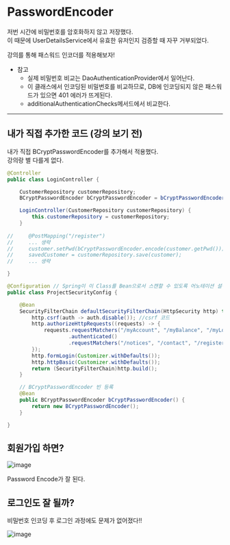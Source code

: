 # PasswordEncoder

저번 시간에 비밀번호를 암호화하지 않고 저장했다.    
이 때문에 UserDetailsService에서 유효한 유저인지 검증할 때 자꾸 거부되었다.   

강의를 통해 패스워드 인코더를 적용해보자!

- 참고
  - 실제 비밀번호 비교는 DaoAuthenticationProvider에서 일어난다.
  - 이 클래스에서 인코딩된 비밀번호를 비교하므로, DB에 인코딩되지 않은 패스워드가 있으면 401 에러가 뜨게된다.
  - additionalAuthenticationChecks메서드에서 비교한다.

<hr>

## 내가 직접 추가한 코드 (강의 보기 전)

내가 직접 BCryptPasswordEncoder를 추가해서 적용했다.   
강의랑 별 다를게 없다.

```java
@Controller
public class LoginController {

    CustomerRepository customerRepository;
    BCryptPasswordEncoder bCryptPasswordEncoder = bCryptPasswordEncoder();

    LoginController(CustomerRepository customerRepository) {
        this.customerRepository = customerRepository;
    }
    
//     @PostMapping("/register")
//     ... 생략
//     customer.setPwd(bCryptPasswordEncoder.encode(customer.getPwd()));
//     savedCustomer = customerRepository.save(customer);
//     ... 생략

}
```

```java
@Configuration // Spring이 이 Class를 Bean으로서 스캔할 수 있도록 어노테이션 설정
public class ProjectSecurityConfig {

    @Bean
    SecurityFilterChain defaultSecurityFilterChain(HttpSecurity http) throws Exception {
        http.csrf(auth -> auth.disable()); //csrf 코드
        http.authorizeHttpRequests((requests) -> {
            requests.requestMatchers("/myAccount", "/myBalance", "/myLoans", "/myCards")
                    .authenticated()
                    .requestMatchers("/notices", "/contact", "/register").permitAll();
        });
        http.formLogin(Customizer.withDefaults());
        http.httpBasic(Customizer.withDefaults());
        return (SecurityFilterChain)http.build();
    }

    // BCryptPasswordEncoder 빈 등록
    @Bean
    public BCryptPasswordEncoder bCryptPasswordEncoder() {
        return new BCryptPasswordEncoder();
    }

}

```

## 회원가입 하면?

![image](https://github.com/user-attachments/assets/ce7ddce2-80dc-44fa-a1db-72f48564a5fb)

Password Encode가 잘 된다.


## 로그인도 잘 될까?

비밀번호 인코딩 후 로그인 과정에도 문제가 없어졌다!!

![image](https://github.com/user-attachments/assets/8a39ec98-1613-4ad5-8496-08e2b35776b2)
